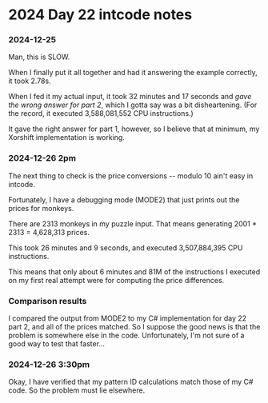 # 2024 Day 22 intcode notes

### 2024-12-25

Man, this is SLOW.

When I finally put it all together and had it answering the example correctly, it took 2.78s.

When I fed it my actual input, it took 32 minutes and 17 seconds and _gave the wrong answer for part 2_, which I gotta say was a bit disheartening.  (For the record, it executed 3,588,081,552 CPU instructions.)

It gave the right answer for part 1, however, so I believe that at minimum, my Xorshift implementation is working.

### 2024-12-26 2pm

The next thing to check is the price conversions -- modulo 10 ain't easy in intcode.

Fortunately, I have a debugging mode (MODE2) that just prints out the prices for monkeys.

There are 2313 monkeys in my puzzle input.  That means generating 2001 \* 2313 = 4,628,313 prices.

This took 26 minutes and 9 seconds, and executed 3,507,884,395 CPU instructions.

This means that only about 6 minutes and 81M of the instructions I executed on my first real attempt were for computing the price differences.

### Comparison results

I compared the output from MODE2 to my C# implementation for day 22 part 2, and all of the prices matched.
So I suppose the good news is that the problem is somewhere else in the code.  Unfortunately, I'm not sure of a good way to test that faster...


### 2024-12-26 3:30pm

Okay, I have verified that my pattern ID calculations match those of my C# code.  So the problem must lie elsewhere.
